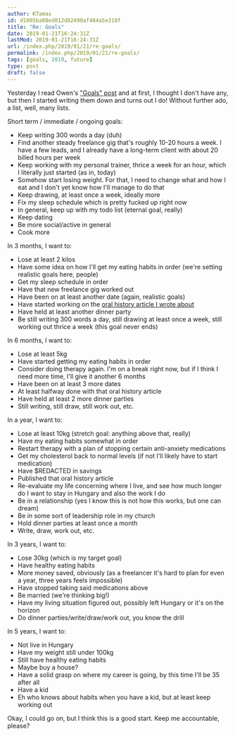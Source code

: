 ```yaml
---
author: KTamas
id: d1005ba88ed012d82490af484a5e310f
title: "Re: Goals"
date: 2019-01-21T16:24:31Z
lastMod: 2019-01-21T16:24:31Z
url: /index.php/2019/01/21/re-goals/
permalink: /index.php/2019/01/21/re-goals/
tags: [goals, 2019, future]
type: post
draft: false
---
```

Yesterday I read Owen's ["Goals" post](https://writetogether.space/posts/owen/goals-1) and at first, I thought I don't have any, but then I started writing them down and turns out I do! Without further ado, a list, well, many lists.

Short term / immediate / ongoing goals:

- Keep writing 300 words a day (duh)
- Find another steady freelance gig that's roughly 10-20 hours a week. I have a few leads, and I already have a long-term client with about 20 billed hours per week
- Keep working with my personal trainer, thrice a week for an hour, which I literally just started (as in, today)
- Somehow start losing weight. For that, I need to change what and how I eat and I don't yet know how I'll manage to do that
- Keep drawing, at least once a week, ideally more
- Fix my sleep schedule which is pretty fucked up right now
- In general, keep up with my todo list (eternal goal, really)
- Keep dating
- Be more social/active in general
- Cook more

In 3 months, I want to:

- Lose at least 2 kilos
- Have some idea on how I'll get my eating habits in order (we're setting realistic goals here, people)
- Get my sleep schedule in order
- Have that new freelance gig worked out
- Have been on at least another date (again, realistic goals)
- Have started working on the [oral history article I wrote about]()
- Have held at least another dinner party
- Be still writing 300 words a day, still drawing at least once a week, still working out thrice a week (this goal never ends)

In 6 months, I want to:

- Lose at least 5kg
- Have started getting my eating habits in order
- Consider doing therapy again. I'm on a break right now, but if I think I need more time, I'll give it another 6 months
- Have been on at least 3 more dates
- At least halfway done with that oral history article
- Have held at least 2 more dinner parties
- Still writing, still draw, still work out, etc.

In a year, I want to:

- Lose at least 10kg (stretch goal: anything above that, really)
- Have my eating habits somewhat in order
- Restart therapy with a plan of stopping certain anti-anxiety medications
- Get my cholesterol back to normal levels (if not I'll likely have to start medication)
- Have $REDACTED in savings
- Published that oral history article
- Re-evaluate my life concerning where I live, and see how much longer do I want to stay in Hungary and also the work I do
- Be in a relationship (yes I know this is not how this works, but one can dream)
- Be in some sort of leadership role in my church
- Hold dinner parties at least once a month
- Write, draw, work out, etc.

In 3 years, I want to:

- Lose 30kg (which is my target goal)
- Have healthy eating habits
- More money saved, obviously (as a freelancer it's hard to plan for even a year, three years feels impossible)
- Have stopped taking said medications above
- Be married (we're thinking big!)
- Have my living situation figured out, possibly left Hungary or it's on the horizon
- Do dinner parties/write/draw/work out, you know the drill

In 5 years, I want to:

- Not live in Hungary
- Have my weight still under 100kg
- Still have healthy eating habits
- Maybe buy a house?
- Have a solid grasp on where my career is going, by this time I'll be 35 after all
- Have a kid
- Eh who knows about habits when you have a kid, but at least keep working out

Okay, I could go on, but I think this is a good start. Keep me accountable, please?
